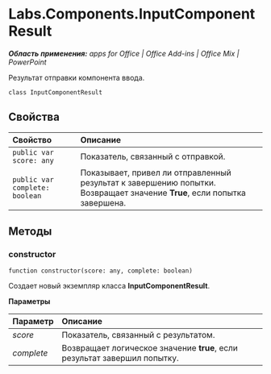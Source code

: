 
# Labs.Components.InputComponentResult

 _**Область применения:** apps for Office | Office Add-ins | Office Mix | PowerPoint_

Результат отправки компонента ввода.

```
class InputComponentResult
```


## Свойства


|Свойство|Описание|
|:-----|:-----|
| `public var score: any`|Показатель, связанный с отправкой.|
| `public var complete: boolean`|Показывает, привел ли отправленный результат к завершению попытки.  Возвращает значение **True**, если попытка завершена.|

## Методы




### constructor

 `function constructor(score: any, complete: boolean)`

Создает новый экземпляр класса **InputComponentResult**.

 **Параметры**


|Параметр|Описание|
|:-----|:-----|
| _score_|Показатель, связанный с результатом.|
| _complete_|Возвращает логическое значение **true**, если результат завершил попытку.|
